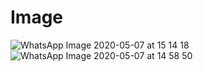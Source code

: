 # Image
![WhatsApp Image 2020-05-07 at 15 14 18](https://user-images.githubusercontent.com/64596502/81285443-b9c77f80-9089-11ea-9b71-decb554caa15.jpeg)
![WhatsApp Image 2020-05-07 at 14 58 50](https://user-images.githubusercontent.com/64596502/81285759-32c6d700-908a-11ea-9b69-f9fb444d6128.jpeg)
